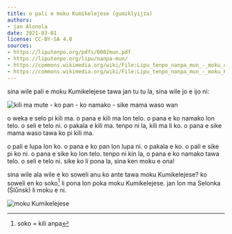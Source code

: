 ```yaml
---
title: o pali e moku Kumikelejese (gumiklyijza)
authors:
- jan Alonola
date: 2021-03-01
license: CC-BY-SA 4.0
sources:
- https://liputenpo.org/pdfs/0002mun.pdf
- https://liputenpo.org/lipu/nanpa-mun/
- https://commons.wikimedia.org/wiki/File:Lipu_tenpo_nanpa_mun_-_moku_open.png
- https://commons.wikimedia.org/wiki/File:Lipu_tenpo_nanpa_mun_-_moku_Kumikelejese.png
---
```


sina wile pali e moku Kumikelejese tawa jan tu tu la, sina wile jo e ijo ni:

![kili ma mute - ko pan - ko namako - sike mama waso wan](https://upload.wikimedia.org/wikipedia/commons/e/e3/Lipu_tenpo_nanpa_mun_-_moku_open.png)

o weka e selo pi kili ma. o pana e kili ma lon telo. o pana e ko namako lon telo. o seli e telo ni. o pakala e kili ma. tenpo ni la, kili ma li ko. o pana e sike mama waso tawa ko pi kili ma.

o pali e lupa lon ko. o pana e ko pan lon lupa ni. o pakala e ko. o pali e sike pi ko ni. o pana e sike ko lon telo. tenpo ni kin la, o pana e ko namako tawa telo. o seli e telo ni. sike ko li pona la, sina ken moku e ona!

sina wile ala wile e ko soweli anu ko ante tawa moku Kumikelejese? ko soweli en ko soko[^1] li pona lon poka moku Kumikelejese. jan lon ma Selonka (Ślůnsk) li moku e ni.

![moku Kumikelejese](https://upload.wikimedia.org/wikipedia/commons/e/ea/Lipu_tenpo_nanpa_mun_-_moku_Kumikelejese.png)

[^1]: soko = kili anpa